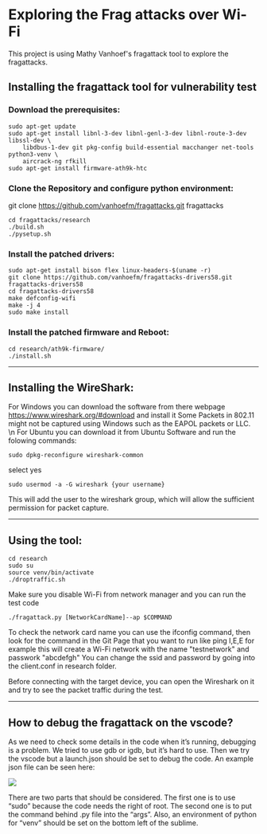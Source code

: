 # Exploring the Frag attacks over Wi-Fi 
This project is using Mathy Vanhoef's fragattack tool to explore the fragattacks.
## Installing the fragattack tool for vulnerability test

### Download the prerequisites:

```
sudo apt-get update
sudo apt-get install libnl-3-dev libnl-genl-3-dev libnl-route-3-dev libssl-dev \
	libdbus-1-dev git pkg-config build-essential macchanger net-tools python3-venv \
	aircrack-ng rfkill
sudo apt-get install firmware-ath9k-htc
```
### Clone the Repository and configure python environment:

git clone https://github.com/vanhoefm/fragattacks.git fragattacks
```
cd fragattacks/research
./build.sh
./pysetup.sh
```

### Install the patched drivers:

```
sudo apt-get install bison flex linux-headers-$(uname -r)
git clone https://github.com/vanhoefm/fragattacks-drivers58.git fragattacks-drivers58
cd fragattacks-drivers58
make defconfig-wifi
make -j 4
sudo make install
```

### Install the patched firmware and Reboot:

```
cd research/ath9k-firmware/
./install.sh
```
--------------------------------------------------------------------------

## Installing the WireShark:

For Windows you can download the software from there webpage https://www.wireshark.org/#download and install it
Some Packets in 802.11 might not be captured using Windows such as the EAPOL packets or LLC. \n
For Ubuntu you can download it from Ubuntu Software and run the folowing commands:

```
sudo dpkg-reconfigure wireshark-common
```

select yes

```
sudo usermod -a -G wireshark {your username}
````

This will add the user to the wireshark group, which will allow the sufficient permission for packet capture.

---------------------------------------------------------------------------

## Using the tool:

```
cd research
sudo su
source venv/bin/activate
./droptraffic.sh
```

Make sure you disable Wi-Fi from network manager and you can run the test code

```
./fragattack.py [NetworkCardName]--ap $COMMAND 
```

To check the network card name you can use the ifconfig command, then look for the command in the Git Page that you want to run like ping I,E,E for example
this will create a Wi-Fi network with the name "testnetwork" and passwork "abcdefgh"
You can change the ssid and password by going into the client.conf in research folder.

Before connecting with the target device, you can open the Wireshark on it and try to see the packet traffic during the test. 

----------------

## How to debug the fragattack on the vscode?

As we need to check some details in the code when it’s running, debugging is a problem.  We tried to use gdb or igdb, but it’s hard to use. Then we try the vscode but a launch.json should be set to debug the code. 
An example json file can be seen here:

<img src="launch json.png" />

There are two parts that should be considered. The first one is to use “sudo” because the code needs the right of root. The second one is to put the command behind .py file into the “args”.
Also, an environment of python for “venv” should be set on the bottom left of the sublime. 

